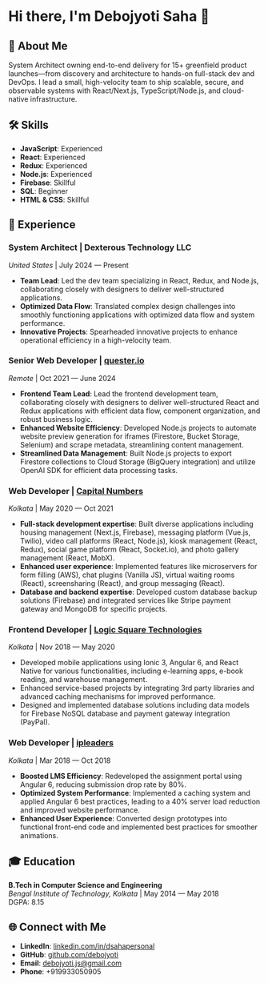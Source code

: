 # Hi there, I'm Debojyoti Saha 👋

## 🚀 About Me

System Architect owning end-to-end delivery for 15+ greenfield product launches—from discovery and architecture to hands-on full-stack dev and DevOps. I lead a small, high-velocity team to ship scalable, secure, and observable systems with React/Next.js, TypeScript/Node.js, and cloud-native infrastructure.

## 🛠 Skills

- **JavaScript**: Experienced
- **React**: Experienced
- **Redux**: Experienced
- **Node.js**: Experienced
- **Firebase**: Skillful
- **SQL**: Beginner
- **HTML & CSS**: Skillful

## 💼 Experience

### System Architect | Dexterous Technology LLC 
_United States_ | July 2024 — Present

- **Team Lead**: Led the dev team specializing in React, Redux, and Node.js, collaborating closely with designers to deliver well-structured applications.
- **Optimized Data Flow**: Translated complex design challenges into smoothly functioning applications with optimized data flow and system performance.
- **Innovative Projects**: Spearheaded innovative projects to enhance operational efficiency in a high-velocity team.

### Senior Web Developer | [quester.io](https://quester.io)
_Remote_ | Oct 2021 — June 2024

- **Frontend Team Lead**: Lead the frontend development team, collaborating closely with designers to deliver well-structured React and Redux applications with efficient data flow, component organization, and robust business logic.
- **Enhanced Website Efficiency**: Developed Node.js projects to automate website preview generation for iframes (Firestore, Bucket Storage, Selenium) and scrape metadata, streamlining content management.
- **Streamlined Data Management**: Built Node.js projects to export Firestore collections to Cloud Storage (BigQuery integration) and utilize OpenAI SDK for efficient data processing tasks.

### Web Developer | [Capital Numbers](https://www.capitalnumbers.com)
_Kolkata_ | May 2020 — Oct 2021

- **Full-stack development expertise**: Built diverse applications including housing management (Next.js, Firebase), messaging platform (Vue.js, Twilio), video call platforms (React, Node.js), kiosk management (React, Redux), social game platform (React, Socket.io), and photo gallery management (React, MobX).
- **Enhanced user experience**: Implemented features like microservers for form filling (AWS), chat plugins (Vanilla JS), virtual waiting rooms (React), screensharing (React), and group messaging (React).
- **Database and backend expertise**: Developed custom database backup solutions (Firebase) and integrated services like Stripe payment gateway and MongoDB for specific projects.

### Frontend Developer | [Logic Square Technologies](https://www.logicsquaretech.com)
_Kolkata_ | Nov 2018 — May 2020

- Developed mobile applications using Ionic 3, Angular 6, and React Native for various functionalities, including e-learning apps, e-book reading, and warehouse management.
- Enhanced service-based projects by integrating 3rd party libraries and advanced caching mechanisms for improved performance.
- Designed and implemented database solutions including data models for Firebase NoSQL database and payment gateway integration (PayPal).

### Web Developer | [ipleaders](https://www.ipleaders.in)
_Kolkata_ | Mar 2018 — Oct 2018

- **Boosted LMS Efficiency**: Redeveloped the assignment portal using Angular 6, reducing submission drop rate by 80%.
- **Optimized System Performance**: Implemented a caching system and applied Angular 6 best practices, leading to a 40% server load reduction and improved website performance.
- **Enhanced User Experience**: Converted design prototypes into functional front-end code and implemented best practices for smoother animations.

## 🎓 Education

**B.Tech in Computer Science and Engineering**  
_Bengal Institute of Technology, Kolkata_ | May 2014 — May 2018  
DGPA: 8.15

## 🌐 Connect with Me

- **LinkedIn**: [linkedin.com/in/dsahapersonal](https://linkedin.com/in/dsahapersonal)
- **GitHub**: [github.com/debojyoti](https://github.com/debojyoti)
- **Email**: debojyoti.js@gmail.com
- **Phone**: +919933050905
